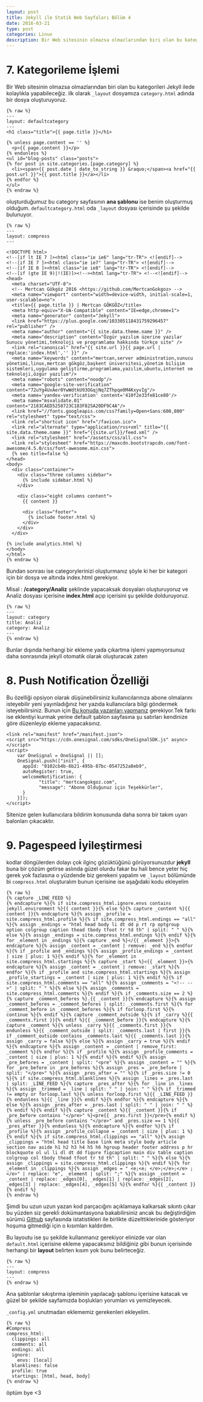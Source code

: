 ```yaml
---
layout: post
title: Jekyll ile Statik Web Sayfaları Bölüm 4
date: 2016-03-21
type: post
categories: Linux
description: Bir Web sitesinin olmazsa olmazlarından biri olan bu kategorileri
---
```


# 7. Kategorileme İşlemi

Bir Web sitesinin olmazsa olmazlarından biri olan bu kategorileri Jekyll ilede kolaylıkla yapabileceğiz. ilk olarak `_layout` dosyamıza `category.html` adında bir dosya oluşturuyoruz.

```
{% raw %}
---
layout: defaultcategory
---
<h1 class="title">{{ page.title }}</h1>

{% unless page.content == '' %}
  <p>{{ page.content }}</p>
{% endunless %}
<ul id="blog-posts" class="posts">
{% for post in site.categories.[page.category] %}
  <li><span>{{ post.date | date_to_string }} &raquo;</span><a href="{{ post.url }}">{{ post.title }}</a></li>
{% endfor %}
</ul>
{% endraw %}
```

oluşturduğumuz bu category sayfasının **ana şablonu** ise benim oluşturmuş olduğum. `defaultcategory.html` oda `_layout` dosyası içerisinde şu şekilde bulunuyor.

```
{% raw %}
---
layout: compress
---

<!DOCTYPE html>
<!--[if lt IE 7 ]><html class="ie ie6" lang="tr-TR"> <![endif]-->
<!--[if IE 7 ]><html class="ie ie7" lang="tr-TR"> <![endif]-->
<!--[if IE 8 ]><html class="ie ie8" lang="tr-TR"> <![endif]-->
<!--[if (gte IE 9)|!(IE)]><!--><html lang="tr-TR"> <!--<![endif]-->
<head>
  <meta charset="UTF-8">
  <!-- Mertcan Gökgöz 2016 <https://github.com/MertcanGokgoz> -->
  <meta name="viewport" content="width=device-width, initial-scale=1, user-scalable=no">
  <title>{{ page.title }} | Mertcan GÖKGÖZ</title>
  <meta http-equiv="X-UA-Compatible" content="IE=edge,chrome=1">
  <meta name="generator" content="Jekyll">
  <link href="https://plus.google.com/103305118431759296457" rel="publisher" />
  <meta name="author" content="{{ site.data.theme.name }}" />
  <meta name="description" content="Özgür yazılım üzerine yazılar Sunucu yönetimi,teknoloji ve programlama hakkında türkçe site" />
  <link rel="canonical" href="{{ site.url }}{{ page.url | replace:'index.html','' }}" />
  <meta name="keywords" content="mertcan,server administration,sunucu yönetimi,linux,mertcan gökgöz,başkent üniversitesi,yönetim bilişim sistemleri,uygulama geliştirme,programlama,yazılım,ubuntu,internet ve teknoloji,özgür yazılım"/>
  <meta name="robots" content="noodp"/>
  <meta name="google-site-verification" content="72uYg4UxAer0YwWdtkU93OGqjNq7ZThpqe0M4KxyvIg"/>
  <meta name='yandex-verification' content='410f2e33fe81ce80'/>
  <meta name="msvalidate.01" content="2183CAED5258723C183F825A20DF9C4A"/>
  <link href="//fonts.googleapis.com/css?family=Open+Sans:600,800" rel="stylesheet" type="text/css">
  <link rel="shortcut icon" href="/favicon.ico">
  <link rel="alternate" type="application/rss+xml" title="{{ site.data.theme.name }}" href="{{site.url}}/feed.xml" />
  <link rel="stylesheet" href="/assets/css/all.css">
  <link rel="stylesheet" href="https://maxcdn.bootstrapcdn.com/font-awesome/4.5.0/css/font-awesome.min.css">
  {% seo title=false %}
</head>
<body>
  <div class="container">
    <div class="three columns sidebar">
      {% include sidebar.html %}
    </div>

    <div class="eight columns content">
      {{ content }}

      <div class="footer">
        {% include footer.html %}
      </div>
    </div>
  </div>

{% include analytics.html %}
</body>
</html>
{% endraw %}
```

Bundan sonrası ise categorylerinizi oluşturmanız şöyle ki her bir kategori için bir dosya ve altında index.html gerekiyor.

Misal : **/category/Analiz** şeklinde yapacaksak dosyaları oluşturuyoruz ve Analiz dosyası içerisine **index.html** açıp içerisini şu şekilde dolduruyoruz.

```
{% raw %}
---
layout: category
title: Analiz
category: Analiz
---
{% endraw %}
```

Bunlar dışında herhangi bir ekleme yada çıkartma işlemi yapmıyorsunuz daha sonrasında jekyll otomatik olarak oluşturacak zaten

# 8. Push Notification Özelliği

Bu özelliği opsiyon olarak düşünebilirsiniz kullanıcılarınıza abone olmalarını isteyebilir yeni yayınladığınız her yazıda kullanıcılara bilgi göndermek isteyebilirsiniz. Bunun için [Bu konuda yazanları yapmanız](https://mertcangokgoz.com/wordpress-icin-push-notification-ozelligi/ "") gerekiyor.Tek farkı ise eklentiyi kurmak yerine default şablon sayfasına şu satırları kendinize göre düzenleyip ekleme yapacaksınız.

```
<link rel="manifest" href="/manifest.json">
<script src="https://cdn.onesignal.com/sdks/OneSignalSDK.js" async></script>
<script>
    var OneSignal = OneSignal || [];
    OneSignal.push(["init", {
      appId: "0102cb4b-6b21-495b-87bc-0547252a8eb9",
      autoRegister: true,
      welcomeNotification: {
            "title": "mertcangokgoz.com",
            "message": "Abone Olduğunuz için Teşekkürler",
      }
    }]);
</script>
```

Sitenize gelen kullanıcılara bildirim konusunda daha sonra bir takım uyarı balonları çıkacaktır.

# 9. Pagespeed İyileştirmesi

kodlar döngülerden dolayı çok ilginç gözüktüğünü görüyorsunuzdur **jekyll** buna bir çözüm getirse aslında güzel olurdu fakar bu hali bence yeter hiç gerek yok fazlasına o yüzdende biz gerekeni yapalım ve `_layout` bölümünde bi `compress.html` oluşturalım bunun içerisine ise aşağıdaki kodu ekleyelim

```
{% raw %}
{% capture _LINE_FEED %}
{% endcapture %}{% if site.compress_html.ignore.envs contains jekyll.environment %}{{ content }}{% else %}{% capture _content %}{{ content }}{% endcapture %}{% assign _profile = site.compress_html.profile %}{% if site.compress_html.endings == "all" %}{% assign _endings = "html head body li dt dd p rt rp optgroup option colgroup caption thead tbody tfoot tr td th" | split: " " %}{% else %}{% assign _endings = site.compress_html.endings %}{% endif %}{% for _element in _endings %}{% capture _end %}</{{ _element }}>{% endcapture %}{% assign _content = _content | remove: _end %}{% endfor %}{% if _profile and _endings %}{% assign _profile_endings = _content | size | plus: 1 %}{% endif %}{% for _element in site.compress_html.startings %}{% capture _start %}<{{ _element }}>{% endcapture %}{% assign _content = _content | remove: _start %}{% endfor %}{% if _profile and site.compress_html.startings %}{% assign _profile_startings = _content | size | plus: 1 %}{% endif %}{% if site.compress_html.comments == "all" %}{% assign _comments = "<!-- -->" | split: " " %}{% else %}{% assign _comments = site.compress_html.comments %}{% endif %}{% if _comments.size == 2 %}{% capture _comment_befores %}.{{ _content }}{% endcapture %}{% assign _comment_befores = _comment_befores | split: _comments.first %}{% for _comment_before in _comment_befores %}{% if forloop.first %}{% continue %}{% endif %}{% capture _comment_outside %}{% if _carry %}{{ _comments.first }}{% endif %}{{ _comment_before }}{% endcapture %}{% capture _comment %}{% unless _carry %}{{ _comments.first }}{% endunless %}{{ _comment_outside | split: _comments.last | first }}{% if _comment_outside contains _comments.last %}{{ _comments.last }}{% assign _carry = false %}{% else %}{% assign _carry = true %}{% endif %}{% endcapture %}{% assign _content = _content | remove_first: _comment %}{% endfor %}{% if _profile %}{% assign _profile_comments = _content | size | plus: 1 %}{% endif %}{% endif %}{% assign _pre_befores = _content | split: "<pre" %}{% assign _content = "" %}{% for _pre_before in _pre_befores %}{% assign _pres = _pre_before | split: "</pre>" %}{% assign _pres_after = "" %}{% if _pres.size != 0 %}{% if site.compress_html.blanklines %}{% assign _lines = _pres.last | split: _LINE_FEED %}{% capture _pres_after %}{% for _line in _lines %}{% assign _trimmed = _line | split: " " | join: " " %}{% if _trimmed != empty or forloop.last %}{% unless forloop.first %}{{ _LINE_FEED }}{% endunless %}{{ _line }}{% endif %}{% endfor %}{% endcapture %}{% else %}{% assign _pres_after = _pres.last | split: " " | join: " " %}{% endif %}{% endif %}{% capture _content %}{{ _content }}{% if _pre_before contains "</pre>" %}<pre{{ _pres.first }}</pre>{% endif %}{% unless _pre_before contains "</pre>" and _pres.size == 1 %}{{ _pres_after }}{% endunless %}{% endcapture %}{% endfor %}{% if _profile %}{% assign _profile_collapse = _content | size | plus: 1 %}{% endif %}{% if site.compress_html.clippings == "all" %}{% assign _clippings = "html head title base link meta style body article section nav aside h1 h2 h3 h4 h5 h6 hgroup header footer address p hr blockquote ol ul li dl dt dd figure figcaption main div table caption colgroup col tbody thead tfoot tr td th" | split: " " %}{% else %}{% assign _clippings = site.compress_html.clippings %}{% endif %}{% for _element in _clippings %}{% assign _edges = " <e;<e; </e>;</e>;</e> ;</e>" | replace: "e", _element | split: ";" %}{% assign _content = _content | replace: _edges[0], _edges[1] | replace: _edges[2], _edges[3] | replace: _edges[4], _edges[5] %}{% endfor %}{{ _content }}{% endif %}
{% endraw %}
```
Şimdi bu uzun uzun yazan kod parçacığını açıklamaya kalkarsak sıkıntı çıkar bu yüzden siz gerekli dokümantasyona bakabilirsiniz ancak bu değiştirdiğim sürümü [Github](https://github.com/penibelst/jekyll-compress-html) sayfasında istatistikleri ile birlikte düzelttiklerinide gösteriyor hoşuma gitmediği için o kısımları kaldırdım.

Bu layoutu ise şu şekilde kullanmanız gerekiyor elinizde var olan `default.html` içerisine ekleme yapacaksınız bildiğiniz gibi bunun içerisinde herhangi bir **layout** belirten kısım yok bunu belirteceğiz.

```
{% raw %}
---
layout: compress
---
{% endraw %}
```

Ana şablonlar sıkıştırma işleminin yapılacağı şablonu içerisine katacak ve güzel bir şekilde sayfamızda boşlukları yorumları vs yemizleyecek.

`_config.yml` unutmadan eklememiz gerekenleri ekleyelim.

```
{% raw %}
#Compress
compress_html:
  clippings: all
  comments: all
  endings: all
  ignore:
    envs: [local]
  blanklines: false
  profile: true
  startings: [html, head, body]
{% endraw %}
```

öptüm bye <3
